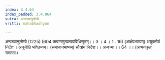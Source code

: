 ```yaml
---
index: 3.4.64
index_padded: 3.4.064
sutra: अन्वच्यानुलोम्ये
vritti: mahabhashyam

---
```

 अन्वच्यानुलोम्ये (1225) (604 क्त्वाणमुल्प्रत्ययविधिसूत्रम्।। 3 । 4 । 1 . 16) (आक्षेपभाष्यम्) अयुक्तोयं निर्देशः। अनूचीति भवितव्यम्। (समाधानभाष्यम्) सौत्रोयं निर्देशः।। अन्वच्या।। 64 ।। (अव्ययकृतः समाप्ताः) 
